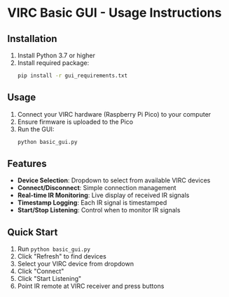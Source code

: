 # VIRC Basic GUI - Usage Instructions

## Installation
1. Install Python 3.7 or higher
2. Install required package:
   ```bash
   pip install -r gui_requirements.txt
   ```

## Usage
1. Connect your VIRC hardware (Raspberry Pi Pico) to your computer
2. Ensure firmware is uploaded to the Pico
3. Run the GUI:
   ```bash
   python basic_gui.py
   ```

## Features
- **Device Selection**: Dropdown to select from available VIRC devices
- **Connect/Disconnect**: Simple connection management
- **Real-time IR Monitoring**: Live display of received IR signals
- **Timestamp Logging**: Each IR signal is timestamped
- **Start/Stop Listening**: Control when to monitor IR signals

## Quick Start
1. Run `python basic_gui.py`
2. Click "Refresh" to find devices
3. Select your VIRC device from dropdown
4. Click "Connect"
5. Click "Start Listening"
6. Point IR remote at VIRC receiver and press buttons
